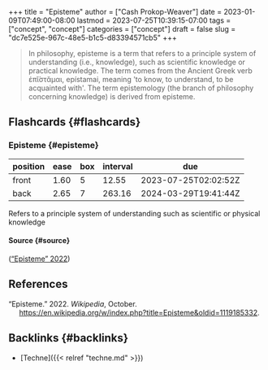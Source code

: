 +++
title = "Episteme"
author = ["Cash Prokop-Weaver"]
date = 2023-01-09T07:49:00-08:00
lastmod = 2023-07-25T10:39:15-07:00
tags = ["concept", "concept"]
categories = ["concept"]
draft = false
slug = "dc7e525e-967c-48e5-b1c5-d83394571cb5"
+++

> In philosophy, episteme is a term that refers to a principle system of understanding (i.e., knowledge), such as scientific knowledge or practical knowledge. The term comes from the Ancient Greek verb ἐπῐ́στᾰμαι, epístamai, meaning 'to know, to understand, to be acquainted with'. The term epistemology (the branch of philosophy concerning knowledge) is derived from episteme.


## Flashcards {#flashcards}


### Episteme {#episteme}

| position | ease | box | interval | due                  |
|----------|------|-----|----------|----------------------|
| front    | 1.60 | 5   | 12.55    | 2023-07-25T02:02:52Z |
| back     | 2.65 | 7   | 263.16   | 2024-03-29T19:41:44Z |

Refers to a principle system of understanding such as scientific or physical knowledge


#### Source {#source}

(<a href="#citeproc_bib_item_1">“Episteme” 2022</a>)

## References

<style>.csl-entry{text-indent: -1.5em; margin-left: 1.5em;}</style><div class="csl-bib-body">
  <div class="csl-entry"><a id="citeproc_bib_item_1"></a>“Episteme.” 2022. <i>Wikipedia</i>, October. <a href="https://en.wikipedia.org/w/index.php?title=Episteme&oldid=1119185332">https://en.wikipedia.org/w/index.php?title=Episteme&#38;oldid=1119185332</a>.</div>
</div>


## Backlinks {#backlinks}

-   [Techne]({{< relref "techne.md" >}})
